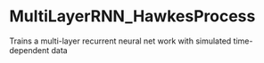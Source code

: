# MultiLayerRNN_HawkesProcess
Trains a multi-layer recurrent neural net work with simulated time-dependent data
